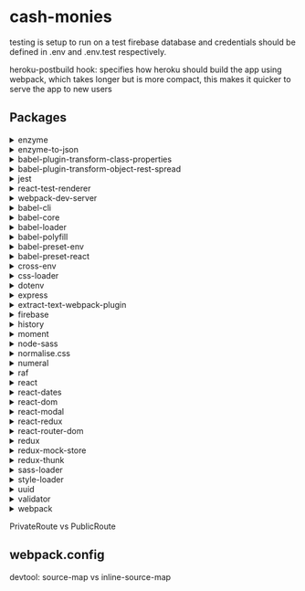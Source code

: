 # cash-monies

testing is setup to run on a test firebase database and credentials should be defined in .env and .env.test respectively.

heroku-postbuild hook: specifies how heroku should build the app using webpack, which takes longer but is more compact, this makes it quicker to serve the app to new users



## Packages
<details>
<summary>enzyme</summary>
A test library built on react-test-renderer, which has more methods to render and manipulate react components during test. The most common methods are:

* shallow - Renders a stand alone version of the component with any passed in props
* find - Returns child elements of the parent component.
* simulate - Triggers an Event Listener attached to an element.

It is common convention to render the component as a wrapper in a Jest beforeEach lifecycle method.

```javascript
let wrapper, closeModal, confirmAction

beforeEach(() => {
  closeModal = jest.fn();
  confirmAction = jest.fn();
  wrapper = shallow(<ConfirmationModal closeModal={closeModal} confirmAction={confirmAction} />)
});
```
</details>
<details>
<summary>enzyme-to-json</summary>
Returns enzyme wrappers as JSON objects, which makes manipulation and testing easier using Jest and makes rendered snapshot tests human readable.

jest.config.json
```javascript
"snapshotSerializers": [
    "enzyme-to-json/serializer"
  ],
```
</details>
<details>
<summary>babel-plugin-transform-class-properties</summary>
Allows class properties to be defined without a constructor() method without breaking compatibility with older browsers.

.babelrc
```javascript
"plugins": [
    "transform-class-properties",
    "transform-object-rest-spread"
  ]
```
</details>
<details>
<summary>babel-plugin-transform-object-rest-spread</summary>
Polyfills use of the spread operator when destructuring objects to maintain older browser compatibility. Spreading is particularly useful when passing props from a parent component to a child component.

.babelrc
```javascript
"plugins": [
    "transform-class-properties",
    "transform-object-rest-spread"
  ]
```
</details>
<details>
<summary>jest</summary>
A testing framework with built in assertions and mocking methods. Common methods include:

* expect - Base assertion method
* toEqual - Basic equality assertion
* toMatchSnapshot - Creates a component snapshot on first call, then asserts that snapshot equals rendered component for subsequent calls
* toHaveBeenCalled - Used with jest.fn() mock methods to ensure method is invoked.
* toHaveBeenCalledWith - Checks that mock has been called with particular arguments.
* jest.fn() - Returns a mocked function which can be passed as a prop.

```javascript
let wrapper, closeModal, confirmAction

beforeEach(() => {
  closeModal = jest.fn();
  confirmAction = jest.fn();
  wrapper = shallow(<ConfirmationModal closeModal={closeModal} confirmAction={confirmAction} />)
});

test('should render ConfirmationModal', () => {
  expect(wrapper).toMatchSnapshot();
});

test('should execute confirmAction in ConfirmationModal', () => {
  wrapper.find('button').first().simulate('click');
  expect(confirmAction).toHaveBeenCalled();
});
```
</details>
<details>
<summary>react-test-renderer</summary>
Experimental rendered for testing components and is used by enzyme.
</details>
<details>
<summary>webpack-dev-server</summary>
Used during development by running npm run dev. Provides a simple localhost server and live reloading.
</details>
<details>
<summary>babel-cli</summary>
Provides access to babel utilities direct from the command line interface.
</details>
<details>
<summary>babel-core</summary>
Core libraries for babel utilities.
</details>
<details>
<summary>babel-loader</summary>
Babel loader for webpack.
</details>
<details>
<summary>babel-polyfill</summary>
Convert newer ES6 features for compatibility with older browsers. Webpack must be configured to use babel-polyfill by adding it as the first argument to the entry point.
</details>
<details>
<summary>babel-preset-env</summary>

```javascript
"presets": [
    "env",
    "react"
  ],
```
</details>
<details>
<summary>babel-preset-react</summary>

```javascript
"presets": [
    "env",
    "react"
  ],
```
</details>
<details>
<summary>cross-env</summary>
Provides cross platform compatibilty for setting node environment variables using the CLI. npm run test sets NODE_ENV=test to ensure that testing uses the test firebase database, rather than the production one.
</details>
<details>
<summary>css-loader</summary>
Loads css imported in styles.scss so that they can be bundled for into /public.
</details>
<details>
<summary>dotenv</summary>
Imports sensitive credentials into node environment variables so that sensitive data does not get committed to git. This project uses two dotenv files, .env for production and .env.test for test credentials.
</details>
<details>
<summary>express</summary>
Backend server framework used to server frontend codebase in production from the public folder. The public folder contains bundled javascript code, bundled css and source map files, which are generated from webpack. A single route is provided ('*'), catching all requests sent to the domain.

server/server.js
```javascript
const express = require('express');
var app = express();
const path = require('path');
const publicPath = path.join(__dirname, '..', 'public');

app.use(express.static(publicPath));

app.get('*', (req, res) => {
  res.sendFile(path.join(publicPath, 'index.html'));
});

const PORT = process.env.PORT || 5000
app.listen(PORT, () => {
  console.log(`listening on ${PORT}`);
});
```
</details>
<details>
<summary>extract-text-webpack-plugin</summary>
Extracts all inline css so that it is bundled into a single styles file instead of being defined inline. This helps keep things tidy when debugging using source maps.
</details>
<details>
<summary>firebase</summary>
Google web development platform that provides some standard functionality to replace building a backend server from scratch. Specifically, firebase provides a real-time database and authorisation functionality using OAuth.
</details>
<details>
<summary>history</summary>
history is Used internally by react-router to redirect to other pages by passing down props.history. history can be used as a stand alone package to redirect from outside of a component defined in a Router
</details>
<details>
<summary>moment</summary>
Date and time manipulation library.
</details>
<details>
<summary>node-sass</summary>
Provides support for SCSS and is used by sass-loader.
</details>
<details>
<summary>normalise.css</summary>
Resets and normalises default CSS styles to improve consistency across element styling and reduce the amount of custom CSS required.
</details>
<details>
<summary>numeral</summary>
Javascript library for formatting and manipulating numbers. Abstracts and resolves the issues of using finite number representation of registers. 
</details>
<details>
<summary>raf</summary>
Polyfiller for requestAnimationFrame.
</details>
<details>
<summary>react</summary>
Frontend views library for rendering components using a virtual DOM.
</details>
<details>
<summary>react-dates</summary>
AirBnB datepicker component.
</details>
<details>
<summary>react-dom</summary>
Base library used to inject rendered components into the DOM
</details>
<details>
<summary>react-modal</summary>
3rd party modal component used to render ConfirmModal.
</details>
<details>
<summary>react-redux</summary>
Provides connect methods to map central state and dispatch actions to exported components.
</details>
<details>
<summary>react-router-dom</summary>
Provides routing methods to switch between page views. In this project, a Router is used to switch between the AddExpensePage, EditExpensePage and DashboardPage.
</details>
<details>
<summary>redux</summary>
Central data store. Solves the problem of passing data down nested components making spaghetti data binding.
</details>
<details>
<summary>redux-mock-store</summary>
Provides methods to mock and test a Redux store.
</details>
<details>
<summary>redux-thunk</summary>
Allows action generators to return functions rather than objects. This allows action generators to return promises if they execute asynchronous code.
</details>
<details>
<summary>sass-loader</summary>
Compiles SCSS files down to 
</details>
<details>
<summary>style-loader</summary>
Takes CSS generated by css-loader and injects it into the DOM.
</details>
<details>
<summary>uuid</summary>
Generates universally unique identifiers to use as unique I.Ds for say products or users.
</details>
<details>
<summary>validator</summary>
Validates and sanitises string inputs according to parameters. i.e. isEmail with return true if the string input matches an email pattern.
</details>
<details>
<summary>webpack</summary>
Bundles javascript and css assets into single files to be served to a client browser.
</details>


PrivateRoute vs PublicRoute

## webpack.config

devtool: source-map vs inline-source-map